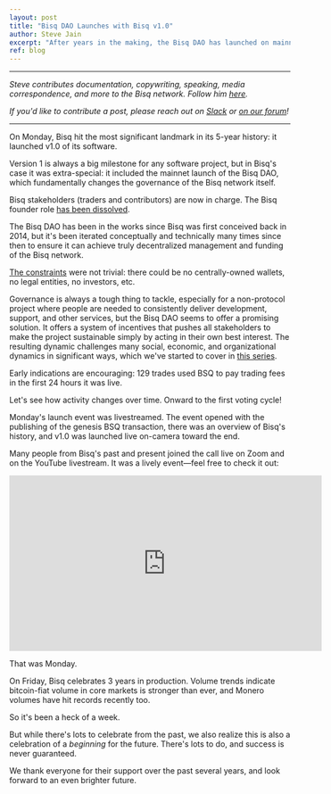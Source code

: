 ```yaml
---
layout: post
title: "Bisq DAO Launches with Bisq v1.0"
author: Steve Jain
excerpt: "After years in the making, the Bisq DAO has launched on mainnet with the v1.0 release of the Bisq software, just days before Bisq celebrates 3 years in production. <br><br>"
ref: blog
---
```


<hr>

_Steve contributes documentation, copywriting, speaking, media correspondence, and more to the Bisq network. Follow him [here](https://jain.io)._

_If you'd like to contribute a post, please reach out on [Slack](https://bisq.network/slack-invite) or [on our forum](https://bisq.community/t/call-for-blog-writers/7040)!_

<hr>

On Monday, Bisq hit the most significant landmark in its 5-year history: it launched v1.0 of its software.

Version 1 is always a big milestone for any software project, but in Bisq's case it was extra-special: it included the mainnet launch of the Bisq DAO, which fundamentally changes the governance of the Bisq network itself.

Bisq stakeholders (traders and contributors) are now in charge. The Bisq founder role [has been dissolved](https://github.com/bisq-network/roles/issues/1#issuecomment-478204839).

The Bisq DAO has been in the works since Bisq was first conceived back in 2014, but it's been iterated conceptually and technically many times since then to ensure it can achieve truly decentralized management and funding of the Bisq network.

[The constraints](https://twitter.com/bisq_network/status/1103293547711746050) were not trivial: there could be no centrally-owned wallets, no legal entities, no investors, etc.

Governance is always a tough thing to tackle, especially for a non-protocol project where people are needed to consistently deliver development, support, and other services, but the Bisq DAO seems to offer a promising solution. It offers a system of incentives that pushes all stakeholders to make the project sustainable simply by acting in their own best interest. The resulting dynamic challenges many social, economic, and organizational dynamics in significant ways, which we've started to cover in [this series](https://bisq.network/blog/dao-benefits-funding/).

Early indications are encouraging: 129 trades used BSQ to pay trading fees in the first 24 hours it was live.

Let's see how activity changes over time. Onward to the first voting cycle!

Monday's launch event was livestreamed. The event opened with the publishing of the genesis BSQ transaction, there was an overview of Bisq's history, and v1.0 was launched live on-camera toward the end.

Many people from Bisq's past and present joined the call live on Zoom and on the YouTube livestream. It was a lively event—feel free to check it out:

<div class='responsive-youtube-container'>
    <iframe width="560" height="315" src="https://www.youtube-nocookie.com/embed/yCmpAqOCUSA?start=540" frameborder="0" allow="autoplay; encrypted-media" allowfullscreen></iframe>
</div>

That was Monday.

On Friday, Bisq celebrates 3 years in production. Volume trends indicate bitcoin-fiat volume in core markets is stronger than ever, and Monero volumes have hit records recently too.

So it's been a heck of a week.

But while there's lots to celebrate from the past, we also realize this is also a celebration of a _beginning_ for the future. There's lots to do, and success is never guaranteed.

We thank everyone for their support over the past several years, and look forward to an even brighter future.

